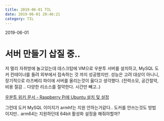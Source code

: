 ```yaml
---
title: 2019-06-01 TIL
date: 2019-06-01 20:46:21
category: TIL
---
```

2019-06-01

# 서버 만들기 삽질 중..

저 멀리 자취방에 놀고있는데 데스크탑에 VM으로 우분투 서버를 설치하고, MySQL 도커 컨테이너를 돌려 외부에서 접속하는 것 까지 성공했지만.
성능은 고려 대상이 아니니, 장기적으로 라즈베리 파이에 서버를 올리는것이 옳다고 생각했다. (전력소모, 공간절약, 비용 절감 .. 다양한 리소스를 절약한다. 시간만 빼고..)

[우분투 위키 문서 - Raspberry Pi에 Ubuntu 설치 및 설정](https://wiki.ubuntu.com/ARM/RaspberryPi)

그런데 도커 MySQL 이미지가 armhf는 지원 안하는거같다.. 도커를 안쓰는것도 방법이지만.. arm64는 지원하던데 64bit 활성화 설정을 해줘야할까?
<!--stackedit_data:
eyJoaXN0b3J5IjpbMTgxNTM5Nzk0M119
-->